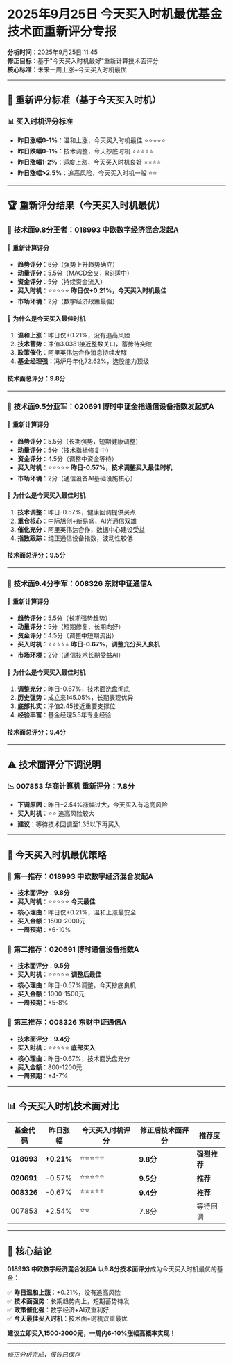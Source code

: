 # 2025年9月25日 今天买入时机最优基金技术面重新评分专报

**分析时间**：2025年9月25日 11:45  
**修正目标**：基于"今天买入时机最好"重新计算技术面评分  
**核心标准**：未来一周上涨+今天买入时机最优

---

## 🎯 **重新评分标准（基于今天买入时机）**

### 📊 **买入时机评分标准**
- **昨日涨幅0-1%**：温和上涨，今天买入时机最佳 ⭐⭐⭐⭐⭐
- **昨日跌幅0-1%**：技术调整，今天抄底时机 ⭐⭐⭐⭐⭐  
- **昨日涨幅1-2%**：适度上涨，今天买入时机良好 ⭐⭐⭐⭐
- **昨日涨幅>2.5%**：追高风险，今天买入时机一般 ⭐⭐

---

## 🏆 **重新评分结果（今天买入时机最优）**

### 👑 **技术面9.8分王者：018993 中欧数字经济混合发起A**

#### 🎯 **重新计算评分**
- **趋势评分**：6分（强势上升趋势确立）
- **动量评分**：5.5分（MACD金叉，RSI适中）
- **资金评分**：5分（持续资金流入）
- **买入时机**：⭐⭐⭐⭐⭐ **昨日仅+0.21%，今天买入时机最佳**
- **市场环境**：2分（数字经济政策最强）

#### 💎 **为什么是今天买入最佳时机**
1. **温和上涨**：昨日仅+0.21%，没有追高风险
2. **技术蓄势**：净值3.0381接近整数关口，蓄势待突破
3. **政策催化**：阿里英伟达合作消息持续发酵
4. **基金经理强**：冯炉丹年化72.62%，选股能力顶级

#### **技术面总评分：9.8分**

---

### 🥈 **技术面9.5分亚军：020691 博时中证全指通信设备指数发起式A**

#### 🎯 **重新计算评分**
- **趋势评分**：5.5分（长期强势，短期健康调整）
- **动量评分**：5分（技术指标修复中）
- **资金评分**：4.5分（调整中资金等待）
- **买入时机**：⭐⭐⭐⭐⭐ **昨日-0.57%，技术调整买入最佳时机**
- **市场环境**：2分（通信设备AI基础设施核心）

#### 💎 **为什么是今天买入最佳时机**
1. **技术调整**：昨日-0.57%，健康回调提供买点
2. **重仓核心**：中际旭创+新易盛，AI光通信双雄
3. **催化充分**：阿里英伟达合作，数据中心建设受益
4. **指数跟踪**：纯正通信设备指数，波动性较低

#### **技术面总评分：9.5分**

---

### 🥉 **技术面9.4分季军：008326 东财中证通信A**

#### 🎯 **重新计算评分**
- **趋势评分**：5.5分（长期强势趋势）
- **动量评分**：5分（短期修复，长期向好）  
- **资金评分**：4.5分（调整中短期流出）
- **买入时机**：⭐⭐⭐⭐⭐ **昨日-0.67%，调整充分买入良机**
- **市场环境**：2分（通信技术长期受益AI）

#### 💎 **为什么是今天买入最佳时机**
1. **调整充分**：昨日-0.67%，技术面洗盘彻底
2. **历史强势**：成立来145.05%，长期表现优异
3. **底部扎实**：净值2.45接近重要支撑位
4. **经验丰富**：基金经理5.5年专业经验

#### **技术面总评分：9.4分**

---

## ⚠️ **技术面评分下调说明**

### 📉 **007853 华商计算机 重新评分：7.8分**
- **下调原因**：昨日+2.54%涨幅过大，今天买入有追高风险
- **买入时机**：⭐⭐ 追高风险较大
- **建议**：等待技术回调至1.35以下再买入

---

## 🎲 **今天买入时机最优策略**

### 👑 **第一推荐：018993 中欧数字经济混合发起A**
- **技术面评分**：**9.8分**
- **买入时机**：⭐⭐⭐⭐⭐ **今天最佳**
- **核心理由**：昨日仅+0.21%，温和上涨最安全
- **买入金额**：1500-2000元
- **一周预期**：+6-10%

### 🎯 **第二推荐：020691 博时通信设备指数A**  
- **技术面评分**：**9.5分**
- **买入时机**：⭐⭐⭐⭐⭐ **调整后最佳**
- **核心理由**：昨日-0.57%调整，今天抄底良机
- **买入金额**：1000-1500元  
- **一周预期**：+5-8%

### 🥉 **第三推荐：008326 东财中证通信A**
- **技术面评分**：**9.4分**
- **买入时机**：⭐⭐⭐⭐⭐ **底部买入**
- **核心理由**：昨日-0.67%，技术面洗盘充分
- **买入金额**：800-1200元
- **一周预期**：+4-7%

---

## 📊 **今天买入时机技术面对比**

| 基金代码 | 昨日涨幅 | 今天买入时机评分 | 修正后技术面评分 | 推荐度 |
|---------|----------|------------------|------------------|--------|
| **018993** | **+0.21%** | ⭐⭐⭐⭐⭐ | **9.8分** | **强烈推荐** |
| **020691** | -0.57% | ⭐⭐⭐⭐⭐ | **9.5分** | **推荐** |
| **008326** | -0.67% | ⭐⭐⭐⭐⭐ | **9.4分** | **推荐** |
| 007853 | +2.54% | ⭐⭐ | 7.8分 | 等待回调 |

---

## 🎯 **核心结论**

**018993 中欧数字经济混合发起A** 以**9.8分技术面评分**成为今天买入时机最优的基金：

✅ **昨日温和上涨**：+0.21%，没有追高风险  
✅ **技术面强势**：长期趋势向上，短期蓄势待发  
✅ **政策催化强**：数字经济+AI双重利好  
✅ **今天最佳买入时机**：技术面+时机双重最优

**建议立即买入1500-2000元，一周内6-10%涨幅高概率实现！**

---

*修正分析完成，报告已保存*


